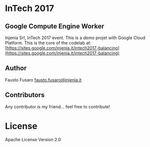 # InTech 2017
## Google Compute Engine Worker
Injenia Srl, InTech 2017 event.
This is a demo projet with Google Cloud Platform. This is the core of the codelab at: [https://sites.google.com/injenia.it/intech2017-balancing](https://sites.google.com/injenia.it/intech2017-balancing)

## Author
Fausto Fusaro [fausto.fusaro@injenia.it](mailto:fausto.fusaro@injenia.it)

## Contributors
Any contributor is my friend... feel free to contribute!

# License

Apache License Version 2.0